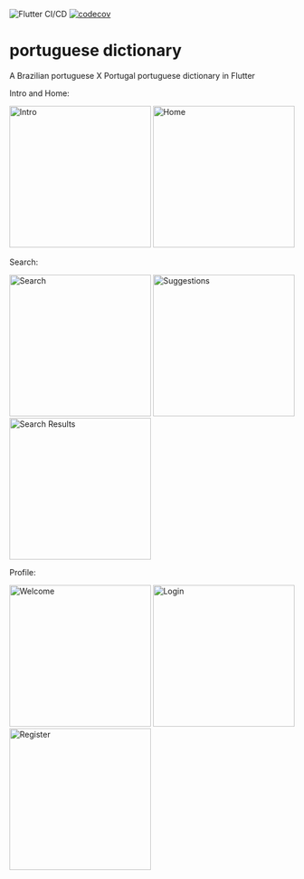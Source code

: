 ![Flutter CI/CD](https://github.com/edsondiasalves/flutter-portuguese-dictionary/workflows/Flutter%20CI/CD/badge.svg?branch=master)
[![codecov](https://codecov.io/gh/edsondiasalves/flutter-portuguese-dictionary/branch/master/graph/badge.svg)](https://codecov.io/gh/edsondiasalves/flutter-portuguese-dictionary)

# portuguese dictionary

A Brazilian portuguese X Portugal portuguese dictionary in Flutter

Intro and Home:
<p float="left">
    <img src="https://user-images.githubusercontent.com/13770341/89470623-224ef700-d774-11ea-9881-6d4c1c7ef38d.png" width="250" alt="Intro" />
    <img src="https://user-images.githubusercontent.com/13770341/89470634-2b3fc880-d774-11ea-9c34-1b0a8d199ef8.png" width="250" alt="Home" />
</p>

Search:
<p float="left">
    <img src="https://user-images.githubusercontent.com/13770341/89735078-d217b380-da57-11ea-806e-749aa279cf0d.png" width="250" alt="Search">
    <img src="https://user-images.githubusercontent.com/13770341/90197249-08419400-ddc6-11ea-99c1-380e393aa63c.png" width="250" alt="Suggestions">
    <img src="https://user-images.githubusercontent.com/13770341/90197255-0ed00b80-ddc6-11ea-8f82-8558c9a63992.png" width="250" alt="Search Results">
</p>

Profile:
<p float="left">
    <img src="https://user-images.githubusercontent.com/13770341/90197260-14c5ec80-ddc6-11ea-91ae-1564ff6fbe67.png" width="250" alt="Welcome">
    <img src="https://user-images.githubusercontent.com/13770341/90197270-1b546400-ddc6-11ea-93cd-a64d93be656a.png" width="250" alt="Login">
    <img src="https://user-images.githubusercontent.com/13770341/90197279-214a4500-ddc6-11ea-98a9-3d4834c201b6.png" width="250" alt="Register">
</p>